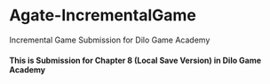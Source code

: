 # Agate-IncrementalGame
Incremental Game Submission for Dilo Game Academy

#### This is Submission for Chapter 8 (Local Save Version) in Dilo Game Academy
